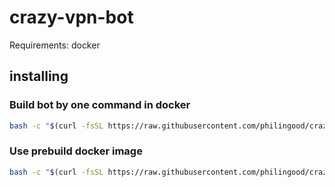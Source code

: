 # crazy-vpn-bot

Requirements: docker

## installing
### Build bot by one command in docker
```bash
bash -c "$(curl -fsSL https://raw.githubusercontent.com/philingood/crazy-vpn-bot/main/start-bot.sh)"
```

### Use prebuild docker image
```bash
bash -c "$(curl -fsSL https://raw.githubusercontent.com/philingood/crazy-vpn-bot/main/start-bot-prebuild.sh)"
```
